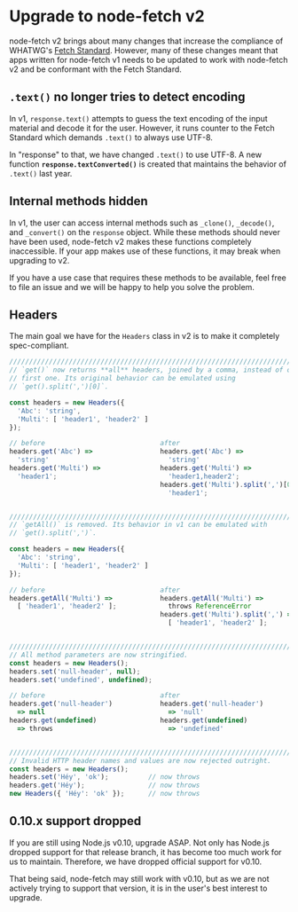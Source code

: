 # Upgrade to node-fetch v2

node-fetch v2 brings about many changes that increase the compliance of
WHATWG's [Fetch Standard][whatwg-fetch]. However, many of these changes meant
that apps written for node-fetch v1 needs to be updated to work with node-fetch
v2 and be conformant with the Fetch Standard.

## `.text()` no longer tries to detect encoding

In v1, `response.text()` attempts to guess the text encoding of the input
material and decode it for the user. However, it runs counter to the Fetch
Standard which demands `.text()` to always use UTF-8.

In "response" to that, we have changed `.text()` to use UTF-8. A new function
**`response.textConverted()`** is created that maintains the behavior of
`.text()` last year.

## Internal methods hidden

In v1, the user can access internal methods such as `_clone()`, `_decode()`,
and `_convert()` on the `response` object. While these methods should never
have been used, node-fetch v2 makes these functions completely inaccessible.
If your app makes use of these functions, it may break when upgrading to v2.

If you have a use case that requires these methods to be available, feel free
to file an issue and we will be happy to help you solve the problem.

## Headers

The main goal we have for the `Headers` class in v2 is to make it completely
spec-compliant.

```js
//////////////////////////////////////////////////////////////////////////////
// `get()` now returns **all** headers, joined by a comma, instead of only the
// first one. Its original behavior can be emulated using
// `get().split(',')[0]`.

const headers = new Headers({
  'Abc': 'string',
  'Multi': [ 'header1', 'header2' ]
});

// before                             after
headers.get('Abc') =>                 headers.get('Abc') =>
  'string'                              'string'
headers.get('Multi') =>               headers.get('Multi') =>
  'header1';                            'header1,header2';
                                      headers.get('Multi').split(',')[0] =>
                                        'header1';


//////////////////////////////////////////////////////////////////////////////
// `getAll()` is removed. Its behavior in v1 can be emulated with
// `get().split(',')`.

const headers = new Headers({
  'Abc': 'string',
  'Multi': [ 'header1', 'header2' ]
});

// before                             after
headers.getAll('Multi') =>            headers.getAll('Multi') =>
  [ 'header1', 'header2' ];             throws ReferenceError
                                      headers.get('Multi').split(',') =>
                                        [ 'header1', 'header2' ];


//////////////////////////////////////////////////////////////////////////////
// All method parameters are now stringified.
const headers = new Headers();
headers.set('null-header', null);
headers.set('undefined', undefined);

// before                             after
headers.get('null-header')            headers.get('null-header')
  => null                               => 'null'
headers.get(undefined)                headers.get(undefined)
  => throws                             => 'undefined'


//////////////////////////////////////////////////////////////////////////////
// Invalid HTTP header names and values are now rejected outright.
const headers = new Headers();
headers.set('Héy', 'ok');          // now throws
headers.get('Héy');                // now throws
new Headers({ 'Héy': 'ok' });      // now throws
```

## 0.10.x support dropped

If you are still using Node.js v0.10, upgrade ASAP. Not only has Node.js
dropped support for that release branch, it has become too much work for us to
maintain. Therefore, we have dropped official support for v0.10.

That being said, node-fetch may still work with v0.10, but as we are not
actively trying to support that version, it is in the user's best interest to
upgrade.

[whatwg-fetch]: https://fetch.spec.whatwg.org/
[#181]: https://github.com/bitinn/node-fetch/issues/181

